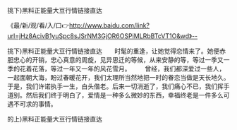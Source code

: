 挑下)黑料正能量大豆行情链接直达

《最/新/观/看/入/口👉http://www.baidu.com/link?url=jHz8AcivB1yuSpc8sJSrNM3GjOR6OSPiMLRbBTcVT1O&wd》--

挑下)黑料正能量大豆行情链接直达　　时髦的重逢，让她觉得恋情来了。她便赤胆忠心的开销，忠心真意的周旋，见异思迁的等候，从来安静的等，等过一季又一季的花着花落，等过一年又一年的风花雪月。
　　曾经，我们都深爱过一些人，一起面朝大海，盼过春暖花开，我们太理所当然地把一时的眷恋当做是天长地久。于是，我们许诺执手一生，白头偕老。后来一切消逝了，我们痛心不已，我们挥手道别。然后我们终于明白了，爱情是一种多么微妙的东西，幸福终老是一件多么可遇不可求的事情。





的上)黑料正能量大豆行情链接直达
